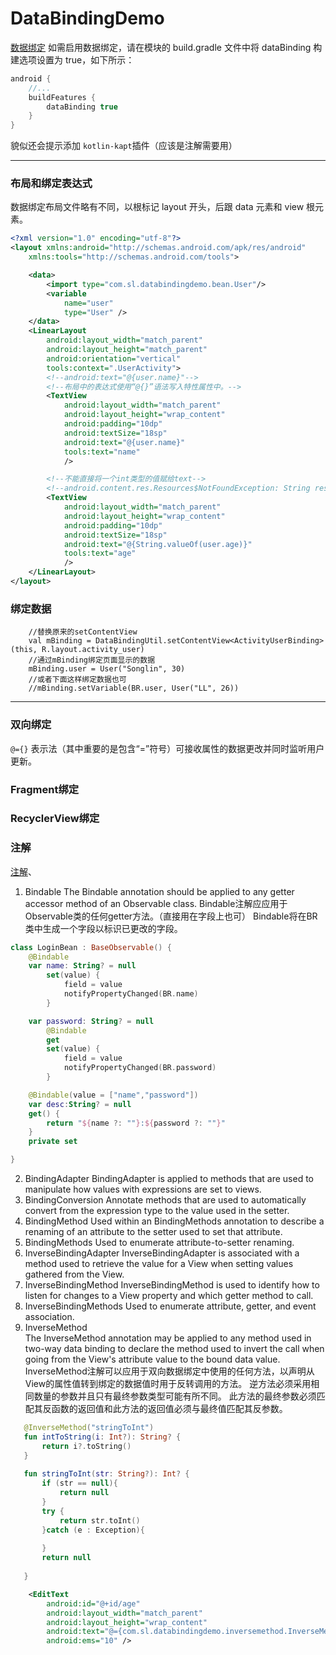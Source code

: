 # DataBindingDemo

[数据绑定](https://developer.android.google.cn/topic/libraries/data-binding/start?hl=zh_cn&authuser=0)
如需启用数据绑定，请在模块的 build.gradle 文件中将 dataBinding 构建选项设置为 true，如下所示：
```groovy
android {
    //...
    buildFeatures {
        dataBinding true
    }
}
```
貌似还会提示添加 `kotlin-kapt`插件（应该是注解需要用）

---
### 布局和绑定表达式
数据绑定布局文件略有不同，以根标记 layout 开头，后跟 data 元素和 view 根元素。
```xml
<?xml version="1.0" encoding="utf-8"?>
<layout xmlns:android="http://schemas.android.com/apk/res/android"
    xmlns:tools="http://schemas.android.com/tools">

    <data>
        <import type="com.sl.databindingdemo.bean.User"/>
        <variable
            name="user"
            type="User" />
    </data>
    <LinearLayout
        android:layout_width="match_parent"
        android:layout_height="match_parent"
        android:orientation="vertical"
        tools:context=".UserActivity">
        <!--android:text="@{user.name}"-->
        <!--布局中的表达式使用“@{}”语法写入特性属性中。-->
        <TextView
            android:layout_width="match_parent"
            android:layout_height="wrap_content"
            android:padding="10dp"
            android:textSize="18sp"
            android:text="@{user.name}"
            tools:text="name"
            />

        <!--不能直接将一个int类型的值赋给text-->
        <!--android.content.res.Resources$NotFoundException: String resource ID #0x1e-->
        <TextView
            android:layout_width="match_parent"
            android:layout_height="wrap_content"
            android:padding="10dp"
            android:textSize="18sp"
            android:text="@{String.valueOf(user.age)}"
            tools:text="age"
            />
    </LinearLayout>
</layout>
```

### 绑定数据
```
    //替换原来的setContentView
    val mBinding = DataBindingUtil.setContentView<ActivityUserBinding>(this, R.layout.activity_user)
    //通过mBinding绑定页面显示的数据
    mBinding.user = User("Songlin", 30)
    //或者下面这样绑定数据也可
    //mBinding.setVariable(BR.user, User("LL", 26))
```

---

### 双向绑定

`@={}` 表示法（其中重要的是包含“=”符号）可接收属性的数据更改并同时监听用户更新。


### Fragment绑定

### RecyclerView绑定

### 注解
[注解](https://developer.android.google.cn/reference/android/databinding/package-summary?hl=en&authuser=0#annotations)、
1. Bindable 
    The Bindable annotation should be applied to any getter accessor method of an Observable class. 
    Bindable注解应应用于Observable类的任何getter方法。（直接用在字段上也可）
    Bindable将在BR类中生成一个字段以标识已更改的字段。
```kotlin
class LoginBean : BaseObservable() {
    @Bindable
    var name: String? = null
        set(value) {
            field = value
            notifyPropertyChanged(BR.name)
        }

    var password: String? = null
        @Bindable
        get
        set(value) {
            field = value
            notifyPropertyChanged(BR.password)
        }

    @Bindable(value = ["name","password"])
    var desc:String? = null
    get() {
        return "${name ?: ""}:${password ?: ""}"
    }
    private set

}
``` 
2. BindingAdapter 	BindingAdapter is applied to methods that are used to manipulate how values with expressions are set to views. 
3. BindingConversion 	Annotate methods that are used to automatically convert from the expression type to the value used in the setter. 
4. BindingMethod 	Used within an BindingMethods annotation to describe a renaming of an attribute to the setter used to set that attribute. 
5. BindingMethods 	Used to enumerate attribute-to-setter renaming. 
6. InverseBindingAdapter 	InverseBindingAdapter is associated with a method used to retrieve the value for a View when setting values gathered from the View. 
7. InverseBindingMethod 	InverseBindingMethod is used to identify how to listen for changes to a View property and which getter method to call. 
8. InverseBindingMethods 	Used to enumerate attribute, getter, and event association. 
9. InverseMethod 	
    The InverseMethod annotation may be applied to any method used in two-way data binding to declare the method used to invert the call when going from the View's attribute value to the bound data value.
    InverseMethod注解可以应用于双向数据绑定中使用的任何方法，以声明从View的属性值转到绑定的数据值时用于反转调用的方法。
    逆方法必须采用相同数量的参数并且只有最终参数类型可能有所不同。 此方法的最终参数必须匹配其反函数的返回值和此方法的返回值必须与最终值匹配其反参数。  
 ```kotlin
    @InverseMethod("stringToInt")
    fun intToString(i: Int?): String? {
        return i?.toString()
    }
    
    fun stringToInt(str: String?): Int? {
        if (str == null){
            return null
        }
        try {
            return str.toInt()
        }catch (e : Exception){
    
        }
        return null
    
    }
```
```xml
    <EditText
        android:id="@+id/age"
        android:layout_width="match_parent"
        android:layout_height="wrap_content"
        android:text="@={com.sl.databindingdemo.inversemethod.InverseMethodUtilKt.intToString(login.age)}"
        android:ems="10" />
```